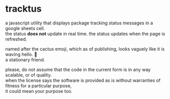 # tracktus
a javascript utility that displays package tracking status messages in a google sheets cell.  
the status **does not** update in real time. the status updates when the page is refreshed.

named after the cactus emoji, which as of publishing, looks vaguely like it is waving hello. 🌵  
a stationary friend.  

please, do not assume that the code in the current form is in any way scalable, or of quality.  
when the license says the software is provided as is without warranties of fitness for a particular purpose,   
it could mean your purpose too.  

